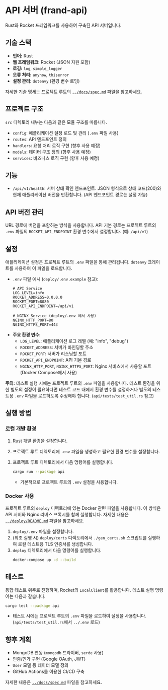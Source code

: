 # API 서버 (frand-api)

Rust와 Rocket 프레임워크를 사용하여 구축된 API 서버입니다.

## 기술 스택

*   **언어:** Rust
*   **웹 프레임워크:** Rocket (JSON 지원 포함)
*   **로깅:** `log`, `simple_logger`
*   **오류 처리:** `anyhow`, `thiserror`
*   **설정 관리:** `dotenvy` (환경 변수 로딩)

자세한 기술 명세는 프로젝트 루트의 [`../docs/spec.md`](../docs/spec.md) 파일을 참고하세요.

## 프로젝트 구조

`src` 디렉토리 내부는 다음과 같은 모듈 구조를 따릅니다.

*   `config`: 애플리케이션 설정 로드 및 관리 (`.env` 파일 사용)
*   `routes`: API 엔드포인트 정의
*   `handlers`: 요청 처리 로직 구현 (향후 사용 예정)
*   `models`: 데이터 구조 정의 (향후 사용 예정)
*   `services`: 비즈니스 로직 구현 (향후 사용 예정)

## 기능

*   `/api/v1/health`: 서버 상태 확인 엔드포인트. JSON 형식으로 상태 코드(200)와 현재 애플리케이션 버전을 반환합니다. (API 엔드포인트 경로는 설정 가능)

## API 버전 관리

URL 경로에 버전을 포함하는 방식을 사용합니다. API 기본 경로는 프로젝트 루트의 `.env` 파일의 `ROCKET_API_ENDPOINT` 환경 변수에서 설정합니다. (예: `/api/v1`)

## 설정

애플리케이션 설정은 프로젝트 루트의 `.env` 파일을 통해 관리됩니다. `dotenvy` 크레이트를 사용하여 이 파일을 로드합니다.

*   `.env` 파일 예시 (`deploy/.env.example` 참고):
    ```dotenv
    # API Service
    LOG_LEVEL=info
    ROCKET_ADDRESS=0.0.0.0
    ROCKET_PORT=8080
    ROCKET_API_ENDPOINT=/api/v1

    # NGINX Service (deploy/.env 에서 사용)
    NGINX_HTTP_PORT=80
    NGINX_HTTPS_PORT=443
    ```
*   **주요 환경 변수:**
    *   `LOG_LEVEL`: 애플리케이션 로그 레벨 (예: "info", "debug")
    *   `ROCKET_ADDRESS`: 서버가 바인딩할 주소
    *   `ROCKET_PORT`: 서버가 리스닝할 포트
    *   `ROCKET_API_ENDPOINT`: API 기본 경로
    *   `NGINX_HTTP_PORT`, `NGINX_HTTPS_PORT`: Nginx 서비스에서 사용할 포트 (Docker Compose에서 사용)

**주의:** 테스트 실행 시에는 프로젝트 루트의 `.env` 파일을 사용합니다. 테스트 환경을 위한 별도의 설정이 필요하다면 테스트 코드 내에서 환경 변수를 설정하거나 별도의 테스트용 `.env` 파일을 로드하도록 수정해야 합니다. (`api/tests/test_util.rs` 참고)

## 실행 방법

### 로컬 개발 환경

1.  Rust 개발 환경을 설정합니다.
2.  프로젝트 루트 디렉토리에 `.env` 파일을 생성하고 필요한 환경 변수를 설정합니다.
3.  프로젝트 루트 디렉토리에서 다음 명령어를 실행합니다.

    ```bash
    cargo run --package api
    ```
    *   기본적으로 프로젝트 루트의 `.env` 설정을 사용합니다.

### Docker 사용

프로젝트 루트의 `deploy` 디렉토리에 있는 Docker 관련 파일을 사용합니다. 이 방식은 API 서버와 Nginx 리버스 프록시를 함께 실행합니다. 자세한 내용은 [`../deploy/README.md`](../deploy/README.md) 파일을 참고하세요.

1.  `deploy/.env` 파일을 설정합니다.
2.  (최초 실행 시) `deploy/certs` 디렉토리에서 `./gen_certs.sh` 스크립트를 실행하여 로컬 테스트용 TLS 인증서를 생성합니다.
3.  `deploy` 디렉토리에서 다음 명령어를 실행합니다.
    ```bash
    docker-compose up -d --build
    ```

## 테스트

통합 테스트 위주로 진행하며, Rocket의 `LocalClient`를 활용합니다. 테스트 실행 명령어는 다음과 같습니다.

```bash
cargo test --package api
```
*   테스트 시에는 프로젝트 루트의 `.env` 파일을 로드하여 설정을 사용합니다. (`api/tests/test_util.rs`에서 `../.env` 로드)

## 향후 계획

*   MongoDB 연동 (`mongodb` 드라이버, `serde` 사용)
*   인증/인가 구현 (Google OAuth, JWT)
*   `User` 모델 등 데이터 모델 정의
*   GitHub Actions를 이용한 CI/CD 구축

자세한 내용은 [`../docs/spec.md`](../docs/spec.md) 파일을 참고하세요.
